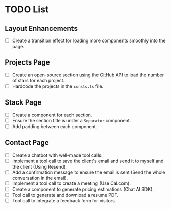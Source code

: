 # TODO List

## Layout Enhancements

- [ ] Create a transition effect for loading more components smoothly into the page.

## Projects Page

- [ ] Create an open-source section using the GitHub API to load the number of stars for each project.
- [ ] Hardcode the projects in the `consts.ts` file.

## Stack Page

- [ ] Create a component for each section.
- [ ] Ensure the section title is under a `Separator` component.
- [ ] Add padding between each component.

## Contact Page

- [ ] Create a chatbot with well-made tool calls.
- [ ] Implement a tool call to save the client's email and send it to myself and the client (Using Resend).
- [ ] Add a confirmation message to ensure the email is sent (Send the whole conversation in the email).
- [ ] Implement a tool call to create a meeting (Use Cal.com).
- [ ] Create a component to generate pricing estimations (Chat AI SDK).
- [ ] Tool call to generate and download a resume PDF.
- [ ] Tool call to integrate a feedback form for visitors.
